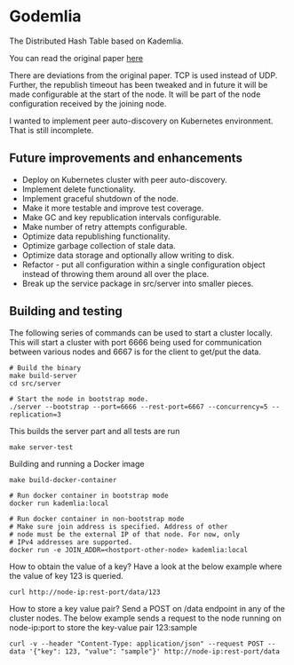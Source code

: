 # Godemlia
The Distributed Hash Table based on Kademlia.

You can read the original paper [here](https://pdos.csail.mit.edu/~petar/papers/maymounkov-kademlia-lncs.pdf)

There are deviations from the original paper. TCP is used instead of UDP. Further, the republish timeout has been tweaked
and in future it will be made configurable at the start of the node. It will be part of the node configuration received by
the joining node.

I wanted to implement peer auto-discovery on Kubernetes environment. That is still incomplete.

## Future improvements and enhancements
* Deploy on Kubernetes cluster with peer auto-discovery.
* Implement delete functionality.
* Implement graceful shutdown of the node.
* Make it more testable and improve test coverage.
* Make GC and key republication intervals configurable.
* Make number of retry attempts configurable.
* Optimize data republishing functionality.
* Optimize garbage collection of stale data.
* Optimize data storage and optionally allow writing to disk.
* Refactor - put all configuration within a single configuration object instead of throwing them around all over the place.
* Break up the service package in src/server into smaller pieces.


## Building and testing
The following series of commands can be used to start a cluster locally. This will start a cluster with port 6666 being used for communication between various nodes and 6667 is for the client to get/put the data.
```shell
# Build the binary
make build-server
cd src/server

# Start the node in bootstrap mode.
./server --bootstrap --port=6666 --rest-port=6667 --concurrency=5 --replication=3
```

This builds the server part and all tests are run
```
make server-test
```

Building and running a Docker image
```shell
make build-docker-container

# Run docker container in bootstrap mode
docker run kademlia:local

# Run docker container in non-bootstrap mode
# Make sure join address is specified. Address of other
# node must be the external IP of that node. For now, only
# IPv4 addresses are supported.
docker run -e JOIN_ADDR=<hostport-other-node> kademlia:local
```

How to obtain the value of a key? Have a look at the below example where the value of key 123 is queried.
```
curl http://node-ip:rest-port/data/123
```

How to store a key value pair? Send a POST on /data endpoint in any of the cluster nodes. The below example sends a request to the node running on node-ip:port to store the key-value pair 123:sample
```
curl -v --header "Content-Type: application/json" --request POST --data '{"key": 123, "value": "sample"}' http://node-ip:rest-port/data

```